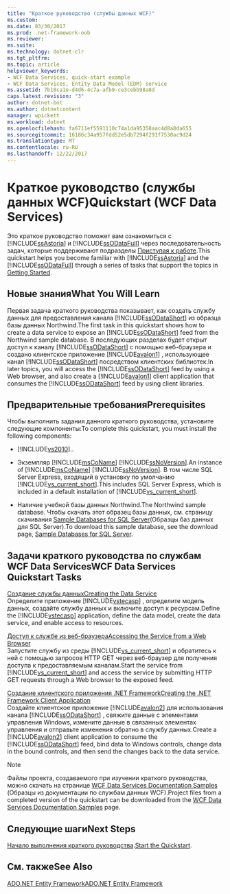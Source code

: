 ```yaml
---
title: "Краткое руководство (службы данных WCF)"
ms.custom: 
ms.date: 03/30/2017
ms.prod: .net-framework-oob
ms.reviewer: 
ms.suite: 
ms.technology: dotnet-clr
ms.tgt_pltfrm: 
ms.topic: article
helpviewer_keywords:
- WCF Data Services, quick-start example
- WCF Data Services, Entity Data Model (EDM) service
ms.assetid: 7b18ca1e-d4d6-4c7a-afb9-ce3cebb98a8d
caps.latest.revision: "3"
author: dotnet-bot
ms.author: dotnetcontent
manager: wpickett
ms.workload: dotnet
ms.openlocfilehash: fa6711ef5591110c74a1da95358aac4d8a8da655
ms.sourcegitcommit: 16186c34a957fdd52e5db7294f291f7530ac9d24
ms.translationtype: MT
ms.contentlocale: ru-RU
ms.lasthandoff: 12/22/2017
---
```

# <a name="quickstart-wcf-data-services"></a><span data-ttu-id="9de4c-102">Краткое руководство (службы данных WCF)</span><span class="sxs-lookup"><span data-stu-id="9de4c-102">Quickstart (WCF Data Services)</span></span>
<span data-ttu-id="9de4c-103">Это краткое руководство поможет вам ознакомиться с [!INCLUDE[ssAstoria](../../../../includes/ssastoria-md.md)] и [!INCLUDE[ssODataFull](../../../../includes/ssodatafull-md.md)] через последовательность задач, которые поддерживают подразделы [Приступая к работе](../../../../docs/framework/data/wcf/getting-started-with-wcf-data-services.md).</span><span class="sxs-lookup"><span data-stu-id="9de4c-103">This quickstart helps you become familiar with [!INCLUDE[ssAstoria](../../../../includes/ssastoria-md.md)] and the [!INCLUDE[ssODataFull](../../../../includes/ssodatafull-md.md)] through a series of tasks that support the topics in [Getting Started](../../../../docs/framework/data/wcf/getting-started-with-wcf-data-services.md).</span></span>  
  
## <a name="what-you-will-learn"></a><span data-ttu-id="9de4c-104">Новые знания</span><span class="sxs-lookup"><span data-stu-id="9de4c-104">What You Will Learn</span></span>  
 <span data-ttu-id="9de4c-105">Первая задача краткого руководства показывает, как создать службу данных для предоставления канала [!INCLUDE[ssODataShort](../../../../includes/ssodatashort-md.md)] из образца базы данных Northwind.</span><span class="sxs-lookup"><span data-stu-id="9de4c-105">The first task in this quickstart shows how to create a data service to expose an [!INCLUDE[ssODataShort](../../../../includes/ssodatashort-md.md)] feed from the Northwind sample database.</span></span> <span data-ttu-id="9de4c-106">В последующих разделах будет открыт доступ к каналу [!INCLUDE[ssODataShort](../../../../includes/ssodatashort-md.md)] с помощью веб-браузера и создано клиентское приложение [!INCLUDE[avalon1](../../../../includes/avalon1-md.md)] , использующее канал [!INCLUDE[ssODataShort](../../../../includes/ssodatashort-md.md)] посредством клиентских библиотек.</span><span class="sxs-lookup"><span data-stu-id="9de4c-106">In later topics, you will access the [!INCLUDE[ssODataShort](../../../../includes/ssodatashort-md.md)] feed by using a Web browser, and also create a [!INCLUDE[avalon1](../../../../includes/avalon1-md.md)] client application that consumes the [!INCLUDE[ssODataShort](../../../../includes/ssodatashort-md.md)] feed by using client libraries.</span></span>  
  
## <a name="prerequisites"></a><span data-ttu-id="9de4c-107">Предварительные требования</span><span class="sxs-lookup"><span data-stu-id="9de4c-107">Prerequisites</span></span>  
 <span data-ttu-id="9de4c-108">Чтобы выполнить задания данного краткого руководства, установите следующие компоненты:</span><span class="sxs-lookup"><span data-stu-id="9de4c-108">To complete this quickstart, you must install the following components:</span></span>  
  
-   [!INCLUDE[vs2010](../../../../includes/vs2010-md.md)]<span data-ttu-id="9de4c-109">.</span><span class="sxs-lookup"><span data-stu-id="9de4c-109">.</span></span>  
  
-   <span data-ttu-id="9de4c-110">Экземпляр [!INCLUDE[msCoName](../../../../includes/msconame-md.md)] [!INCLUDE[ssNoVersion](../../../../includes/ssnoversion-md.md)].</span><span class="sxs-lookup"><span data-stu-id="9de4c-110">An instance of [!INCLUDE[msCoName](../../../../includes/msconame-md.md)] [!INCLUDE[ssNoVersion](../../../../includes/ssnoversion-md.md)].</span></span> <span data-ttu-id="9de4c-111">В том числе SQL Server Express, входящий в установку по умолчанию [!INCLUDE[vs_current_short](../../../../includes/vs-current-short-md.md)].</span><span class="sxs-lookup"><span data-stu-id="9de4c-111">This includes SQL Server Express, which is included in a default installation of [!INCLUDE[vs_current_short](../../../../includes/vs-current-short-md.md)].</span></span>  
  
-   <span data-ttu-id="9de4c-112">Наличие учебной базы данных Northwind.</span><span class="sxs-lookup"><span data-stu-id="9de4c-112">The Northwind sample database.</span></span> <span data-ttu-id="9de4c-113">Чтобы скачать этот образец базы данных, см. страницу скачивания [Sample Databases for SQL Server](http://go.microsoft.com/fwlink/?linkid=24758)(Образцы баз данных для SQL Server).</span><span class="sxs-lookup"><span data-stu-id="9de4c-113">To download this sample database, see the download page, [Sample Databases for SQL Server](http://go.microsoft.com/fwlink/?linkid=24758).</span></span>  
  
## <a name="wcf-data-services-quickstart-tasks"></a><span data-ttu-id="9de4c-114">Задачи краткого руководства по службам WCF Data Services</span><span class="sxs-lookup"><span data-stu-id="9de4c-114">WCF Data Services Quickstart Tasks</span></span>  
 [<span data-ttu-id="9de4c-115">Создание службы данных</span><span class="sxs-lookup"><span data-stu-id="9de4c-115">Creating the Data Service</span></span>](../../../../docs/framework/data/wcf/creating-the-data-service.md)  
 <span data-ttu-id="9de4c-116">Определите приложение [!INCLUDE[vstecasp](../../../../includes/vstecasp-md.md)] , определите модель данных, создайте службу данных и включите доступ к ресурсам.</span><span class="sxs-lookup"><span data-stu-id="9de4c-116">Define the [!INCLUDE[vstecasp](../../../../includes/vstecasp-md.md)] application, define the data model, create the data service, and enable access to resources.</span></span>  
  
 [<span data-ttu-id="9de4c-117">Доступ к службе из веб-браузера</span><span class="sxs-lookup"><span data-stu-id="9de4c-117">Accessing the Service from a Web Browser</span></span>](../../../../docs/framework/data/wcf/accessing-the-service-from-a-web-browser-wcf-data-services-quickstart.md)  
 <span data-ttu-id="9de4c-118">Запустите службу из среды [!INCLUDE[vs_current_short](../../../../includes/vs-current-short-md.md)] и обратитесь к ней с помощью запросов HTTP GET через веб-браузер для получения доступа к предоставляемым каналам.</span><span class="sxs-lookup"><span data-stu-id="9de4c-118">Start the service from [!INCLUDE[vs_current_short](../../../../includes/vs-current-short-md.md)] and access the service by submitting HTTP GET requests through a Web browser to the exposed feed.</span></span>  
  
 [<span data-ttu-id="9de4c-119">Создание клиентского приложения .NET Framework</span><span class="sxs-lookup"><span data-stu-id="9de4c-119">Creating the .NET Framework Client Application</span></span>](../../../../docs/framework/data/wcf/creating-the-dotnet-client-application-wcf-data-services-quickstart.md)  
 <span data-ttu-id="9de4c-120">Создайте клиентское приложение [!INCLUDE[avalon2](../../../../includes/avalon2-md.md)] для использования канала [!INCLUDE[ssODataShort](../../../../includes/ssodatashort-md.md)] , свяжите данные с элементами управления Windows, измените данные в связанных элементах управления и отправьте изменения обратно в службу данных.</span><span class="sxs-lookup"><span data-stu-id="9de4c-120">Create a [!INCLUDE[avalon2](../../../../includes/avalon2-md.md)] client application to consume the [!INCLUDE[ssODataShort](../../../../includes/ssodatashort-md.md)] feed, bind data to Windows controls, change data in the bound controls, and then send the changes back to the data service.</span></span>  
  
> [!NOTE]
>  <span data-ttu-id="9de4c-121">Файлы проекта, создаваемого при изучении краткого руководства, можно скачать на странице [WCF Data Services Documentation Samples](http://go.microsoft.com/fwlink/?LinkId=179994) (Образцы из документации по службам данных WCF).</span><span class="sxs-lookup"><span data-stu-id="9de4c-121">Project files from a completed version of the quickstart can be downloaded from the [WCF Data Services Documentation Samples](http://go.microsoft.com/fwlink/?LinkId=179994) page.</span></span>  
  
## <a name="next-steps"></a><span data-ttu-id="9de4c-122">Следующие шаги</span><span class="sxs-lookup"><span data-stu-id="9de4c-122">Next Steps</span></span>  
 <span data-ttu-id="9de4c-123">[Начало выполнения краткого руководства](../../../../docs/framework/data/wcf/creating-the-data-service.md).</span><span class="sxs-lookup"><span data-stu-id="9de4c-123">[Start the Quickstart](../../../../docs/framework/data/wcf/creating-the-data-service.md).</span></span>  
  
## <a name="see-also"></a><span data-ttu-id="9de4c-124">См. также</span><span class="sxs-lookup"><span data-stu-id="9de4c-124">See Also</span></span>  
 [<span data-ttu-id="9de4c-125">ADO.NET Entity Framework</span><span class="sxs-lookup"><span data-stu-id="9de4c-125">ADO.NET Entity Framework</span></span>](../../../../docs/framework/data/adonet/ef/index.md)
